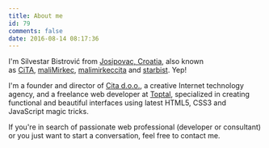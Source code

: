 ```yaml
---
title: About me
id: 79
comments: false
date: 2016-08-14 08:17:36
---
```


I'm Silvestar Bistrović from [Josipovac, Croatia](https://www.google.hr/maps/place/Josipovac/@45.5496936,18.5575932,12z/data=!4m5!3m4!1s0x475ce0fab55d0da9:0xff5f294ee3e65f0b!8m2!3d45.5818166!4d18.5835834?hl=en), also known as [CiTA](http://codepen.io/CiTA), [maliMirkec](https://github.com/maliMirkec), [malimirkeccita](https://twitter.com/malimirkeccita) and [starbist](https://www.linkedin.com/in/starbist). Yep!

I'm a founder and director of [Cita d.o.o.](//www.cita.hr), a creative Internet technology agency, and a freelance web developer at [Toptal](https://www.toptal.com/resume/silvestar-bistrovic), specialized in creating functional and beautiful interfaces using latest HTML5, CSS3 and JavaScript magic tricks.

If you're in search of passionate web professional (developer or consultant) or you just want to start a conversation, feel free to contact me.